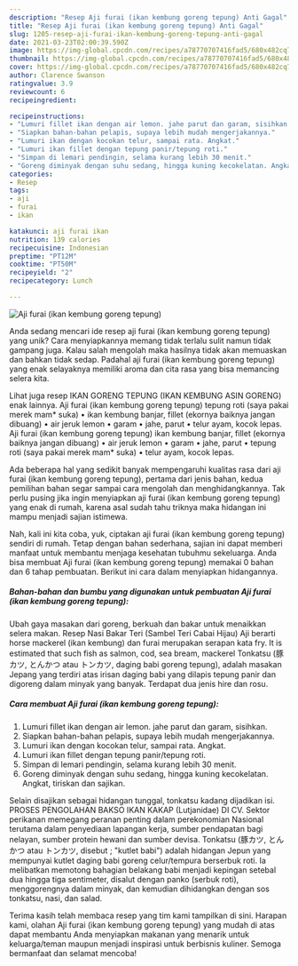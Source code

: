 ```yaml
---
description: "Resep Aji furai (ikan kembung goreng tepung) Anti Gagal"
title: "Resep Aji furai (ikan kembung goreng tepung) Anti Gagal"
slug: 1205-resep-aji-furai-ikan-kembung-goreng-tepung-anti-gagal
date: 2021-03-23T02:00:39.590Z
image: https://img-global.cpcdn.com/recipes/a78770707416fad5/680x482cq70/aji-furai-ikan-kembung-goreng-tepung-foto-resep-utama.jpg
thumbnail: https://img-global.cpcdn.com/recipes/a78770707416fad5/680x482cq70/aji-furai-ikan-kembung-goreng-tepung-foto-resep-utama.jpg
cover: https://img-global.cpcdn.com/recipes/a78770707416fad5/680x482cq70/aji-furai-ikan-kembung-goreng-tepung-foto-resep-utama.jpg
author: Clarence Swanson
ratingvalue: 3.9
reviewcount: 6
recipeingredient:

recipeinstructions:
- "Lumuri fillet ikan dengan air lemon. jahe parut dan garam, sisihkan."
- "Siapkan bahan-bahan pelapis, supaya lebih mudah mengerjakannya."
- "Lumuri ikan dengan kocokan telur, sampai rata. Angkat."
- "Lumuri ikan fillet dengan tepung panir/tepung roti."
- "Simpan di lemari pendingin, selama kurang lebih 30 menit."
- "Goreng diminyak dengan suhu sedang, hingga kuning kecokelatan. Angkat, tiriskan dan sajikan."
categories:
- Resep
tags:
- aji
- furai
- ikan

katakunci: aji furai ikan 
nutrition: 139 calories
recipecuisine: Indonesian
preptime: "PT12M"
cooktime: "PT50M"
recipeyield: "2"
recipecategory: Lunch

---
```



![Aji furai (ikan kembung goreng tepung)](https://img-global.cpcdn.com/recipes/a78770707416fad5/680x482cq70/aji-furai-ikan-kembung-goreng-tepung-foto-resep-utama.jpg)

Anda sedang mencari ide resep aji furai (ikan kembung goreng tepung) yang unik? Cara menyiapkannya memang tidak terlalu sulit namun tidak gampang juga. Kalau salah mengolah maka hasilnya tidak akan memuaskan dan bahkan tidak sedap. Padahal aji furai (ikan kembung goreng tepung) yang enak selayaknya memiliki aroma dan cita rasa yang bisa memancing selera kita.

Lihat juga resep IKAN GORENG TEPUNG (IKAN KEMBUNG ASIN GORENG) enak lainnya. Aji furai (ikan kembung goreng tepung) tepung roti (saya pakai merek mam* suka) • ikan kembung banjar, fillet (ekornya baiknya jangan dibuang) • air jeruk lemon • garam • jahe, parut • telur ayam, kocok lepas. Aji furai (ikan kembung goreng tepung) ikan kembung banjar, fillet (ekornya baiknya jangan dibuang) • air jeruk lemon • garam • jahe, parut • tepung roti (saya pakai merek mam* suka) • telur ayam, kocok lepas.

Ada beberapa hal yang sedikit banyak mempengaruhi kualitas rasa dari aji furai (ikan kembung goreng tepung), pertama dari jenis bahan, kedua pemilihan bahan segar sampai cara mengolah dan menghidangkannya. Tak perlu pusing jika ingin menyiapkan aji furai (ikan kembung goreng tepung) yang enak di rumah, karena asal sudah tahu triknya maka hidangan ini mampu menjadi sajian istimewa.


Nah, kali ini kita coba, yuk, ciptakan aji furai (ikan kembung goreng tepung) sendiri di rumah. Tetap dengan bahan sederhana, sajian ini dapat memberi manfaat untuk membantu menjaga kesehatan tubuhmu sekeluarga. Anda bisa membuat Aji furai (ikan kembung goreng tepung) memakai 0 bahan dan 6 tahap pembuatan. Berikut ini cara dalam menyiapkan hidangannya.

<!--inarticleads1-->

##### Bahan-bahan dan bumbu yang digunakan untuk pembuatan Aji furai (ikan kembung goreng tepung):



Ubah gaya masakan dari goreng, berkuah dan bakar untuk menaikkan selera makan. Resep Nasi Bakar Teri (Sambel Teri Cabai Hijau) Aji berarti horse mackerel (ikan kembung) dan furai merupakan serapan kata fry. It is estimated that such fish as salmon, cod, sea bream, mackerel Tonkatsu (豚カツ, とんかつ atau トンカツ, daging babi goreng tepung), adalah masakan Jepang yang terdiri atas irisan daging babi yang dilapis tepung panir dan digoreng dalam minyak yang banyak. Terdapat dua jenis hire dan rosu. 

<!--inarticleads2-->

##### Cara membuat Aji furai (ikan kembung goreng tepung):

1. Lumuri fillet ikan dengan air lemon. jahe parut dan garam, sisihkan.
1. Siapkan bahan-bahan pelapis, supaya lebih mudah mengerjakannya.
1. Lumuri ikan dengan kocokan telur, sampai rata. Angkat.
1. Lumuri ikan fillet dengan tepung panir/tepung roti.
1. Simpan di lemari pendingin, selama kurang lebih 30 menit.
1. Goreng diminyak dengan suhu sedang, hingga kuning kecokelatan. Angkat, tiriskan dan sajikan.


Selain disajikan sebagai hidangan tunggal, tonkatsu kadang dijadikan isi. PROSES PENGOLAHAN BAKSO IKAN KAKAP (Lutjanidae) DI CV. Sektor perikanan memegang peranan penting dalam perekonomian Nasional terutama dalam penyediaan lapangan kerja, sumber pendapatan bagi nelayan, sumber protein hewani dan sumber devisa. Tonkatsu (豚カツ, とんかつ atau トンカツ, disebut ; &#34;kutlet babi&#34;) adalah hidangan Jepun yang mempunyai kutlet daging babi goreng celur/tempura berserbuk roti. Ia melibatkan memotong bahagian belakang babi menjadi kepingan setebal dua hingga tiga sentimeter, disalut dengan panko (serbuk roti), menggorengnya dalam minyak, dan kemudian dihidangkan dengan sos tonkatsu, nasi, dan salad. 

Terima kasih telah membaca resep yang tim kami tampilkan di sini. Harapan kami, olahan Aji furai (ikan kembung goreng tepung) yang mudah di atas dapat membantu Anda menyiapkan makanan yang menarik untuk keluarga/teman maupun menjadi inspirasi untuk berbisnis kuliner. Semoga bermanfaat dan selamat mencoba!
